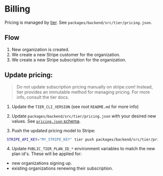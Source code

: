 # Billing

Pricing is managed by [tier](https://docs.tier.run/docs/learning-tier/what-is-tier). See `packages/backend/src/tier/pricing.json`.

## Flow

1. New organization is created.
2. We create a new Stripe customer for the organization.
3. We create a new Stripe subscription for the organization.

## Update pricing:

> Do not update subscription pricing manually on stripe.com! Instead, tier provides an immutable method for managing pricing. For more info, consult the tier docs.

1. Update the `TIER_CLI_VERSION` (see root `README.md` for more info)

2. Update `packages/backend/src/tier/pricing.json` with your desired new values. See [`pricing.json` schema](https://docs.tier.run/docs/learning-tier/getting-started-with-tier/pricing-json).

3. Push the updated pricing model to Stripe:

```bash
 STRIPE_API_KEY="MY_STRIPE_KEY" tier push packages/backend/src/tier/pricing.json
```

4. Update `PUBLIC_TIER_PLAN_ID_*` environment variables to match the new plan id's. These will be applied for:

- new organizations signing up.
- existing organizations renewing their subscription.
